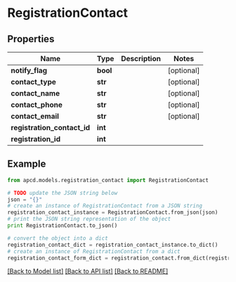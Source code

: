 # RegistrationContact


## Properties

Name | Type | Description | Notes
------------ | ------------- | ------------- | -------------
**notify_flag** | **bool** |  | [optional] 
**contact_type** | **str** |  | [optional] 
**contact_name** | **str** |  | [optional] 
**contact_phone** | **str** |  | [optional] 
**contact_email** | **str** |  | [optional] 
**registration_contact_id** | **int** |  | 
**registration_id** | **int** |  | 

## Example

```python
from apcd.models.registration_contact import RegistrationContact

# TODO update the JSON string below
json = "{}"
# create an instance of RegistrationContact from a JSON string
registration_contact_instance = RegistrationContact.from_json(json)
# print the JSON string representation of the object
print RegistrationContact.to_json()

# convert the object into a dict
registration_contact_dict = registration_contact_instance.to_dict()
# create an instance of RegistrationContact from a dict
registration_contact_form_dict = registration_contact.from_dict(registration_contact_dict)
```
[[Back to Model list]](../README.md#documentation-for-models) [[Back to API list]](../README.md#documentation-for-api-endpoints) [[Back to README]](../README.md)


